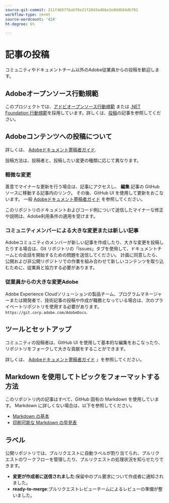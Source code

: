 ```yaml
---
source-git-commit: 211f4697f6abf8e21f2043a466e3e8dd604db701
workflow-type: tm+mt
source-wordcount: '424'
ht-degree: 6%

---
```

# 記事の投稿

コミュニティやドキュメントチーム以外のAdobe従業員からの投稿を歓迎します。

## Adobeオープンソース行動規範

このプロジェクトでは、[アドビオープンソース行動規範](code-of-conduct.md) または [.NET Foundation 行動規範](https://dotnetfoundation.org/code-of-conduct)を採用しています。詳しくは、[投稿](contributing.md)の記事を参照してください。

## Adobeコンテンツへの投稿について

詳しくは、 [Adobeドキュメント寄稿者ガイド](https://experienceleague.adobe.com/docs/contributor/contributor-guide/introduction.html?lang=ja).

投稿方法は、投稿者と、投稿したい変更の種類に応じて異なります。

### 軽微な変更

善意でマイナーな更新を行う場合は、記事にアクセスし、 **編集** 記事の GitHub ソースに移動する記事内のリンク。 その後、GitHub UI を使用して更新をおこないます。 一般 [Adobeドキュメント寄稿者ガイド](https://experienceleague.adobe.com/docs/contributor/contributor-guide/introduction.html?lang=ja) を参照してください。

このリポジトリのドキュメントおよびコード例について送信したマイナーな修正や説明は、Adobe利用条件の適用を受けます。

### コミュニティメンバーによる大きな変更または新しい記事

Adobeコミュニティのメンバーが新しい記事を作成したり、大きな変更を投稿したりする場合は、Git リポジトリの「Issues」タブを使用して、ドキュメントチームとの会話を開始するための問題を送信してください。 計画に同意したら、公開および非公開リポジトリでの作業を組み合わせて新しいコンテンツを取り込むために、従業員と協力する必要があります。

<!--
If you submit a pull request with significant changes to documentation and code examples, you'll see a message in the pull request asking you to submit an online contribution license agreement (CLA). We need you to complete the online form before we can review your pull request.
-->

### 従業員からの大きな変更Adobe

Adobe Experience Cloudソリューションの製品チーム、プログラムマネージャーまたは開発者で、技術記事の投稿や作成が職務となっている場合は、次のプライベートリポジトリを使用する必要があります。 `https://git.corp.adobe.com/AdobeDocs`.

<!--Employees from other parts of the Adobe world should use the public repo for minor updates.-->

## ツールとセットアップ

コミュニティの投稿者は、GitHub UI を使用して基本的な編集をおこなったり、リポジトリをフォークして大きな貢献をすることができます。

詳しくは、 [Adobeドキュメント寄稿者ガイド](https://experienceleague.adobe.com/docs/contributor/contributor-guide/introduction.html?lang=ja) 」を参照してください。

## Markdown を使用してトピックをフォーマットする方法

このリポジトリ内の記事はすべて、GitHub 固有の Markdown を使用しています。 Markdown に詳しくない場合は、以下を参照してください。

* [Markdown の基本](https://help.github.com/articles/getting-started-with-writing-and-formatting-on-github/)
* [印刷可能な Markdown の早見表](https://guides.github.com/pdfs/markdown-cheatsheet-online.pdf)

## ラベル

公開リポジトリでは、プルリクエストに自動ラベルが割り当てられ、プルリクエストのワークフローを管理したり、プルリクエストの処理状況を知らせたりできます。

* **変更が作成者に送信されました**:保留中のプル要求について作成者に通知されました。
* **ready-to-merge**:プルリクエストレビューチームによるレビューの準備が整いました。

